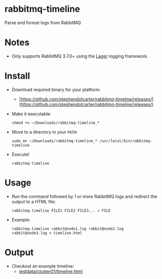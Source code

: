 # rabbitmq-timeline
Parse and format logs from RabbitMQ

# Notes

- Only supports RabbitMQ 3.7.0+ using the <a href="https://github.com/erlang-lager/lager">Lager</a> logging framework.

# Install

- Download required binary for your platform:
    - [https://github.com/stephendotcarter/rabbitmq-timeline/releases/](https://github.com/stephendotcarter/rabbitmq-timeline/releases/)

- Make it executable:
    ```
    chmod +x ~/Downloads/rabbitmq-timeline_*
    ```
- Move to a directory in your `PATH`:
    ```
    sudo mv ~/Downloads/rabbitmq-timeline_* /usr/local/bin/rabbitmq-timeline
    ```
- Execute!
    ```
    rabbitmq-timeline
    ```

# Usage

- Run the command followed by 1 or more RabbitMQ logs and redirect the output to a HTML file:
    ```
    rabbitmq-timeline FILE1 FILE2 FILE3... > FILE
    ```
- Example:
    ```
    rabbitmq-timeline rabbit@node1.log rabbit@node2.log rabbit@node3.log > timeline.html
    ```

# Output

- Checkout an example timeline:
    - [testdata/cluster01/timeline.html](http://htmlpreview.github.io/?https://github.com/stephendotcarter/rabbitmq-timeline/blob/master/testdata/cluster01/timeline.html)

